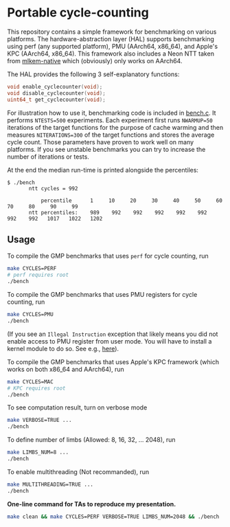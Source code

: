 # Portable cycle-counting

This repository contains a simple framework for benchmarking on various platforms.
The hardware-abstraction layer (HAL) supports benchmarking using perf (any supported platform), PMU (AArch64, x86_64), and Apple's KPC (AArch64, x86_64).
This framework also includes a Neon NTT taken from [mlkem-native](https://github.com/pq-code-package/mlkem-native) which (obviously) only works on AArch64.

The HAL provides the following 3 self-explanatory functions:
```c
void enable_cyclecounter(void);
void disable_cyclecounter(void);
uint64_t get_cyclecounter(void);
```

For illustration how to use it, benchmarking code is included in [bench.c](./bench.c).
It performs `NTESTS=500` experiments. Each experiment first runs `NWARMUP=50` iterations of the 
target functions for the purpose of cache warming and then measures `NITERATIONS=300` of the 
target functions and stores the average cycle count.
Those parameters have proven to work well on many platforms. If you see unstable benchmarks you can try to increase
the number of iterations or tests.

At the end the median run-time is printed alongside the percentiles:
```
$ ./bench 
       ntt cycles = 992

           percentile      1     10     20     30     40     50     60     70     80     90     99
       ntt percentiles:    989    992    992    992    992    992    992    992   1017   1022   1202
```

## Usage
To compile the GMP benchmarks that uses `perf` for cycle counting, run
```bash
make CYCLES=PERF
# perf requires root
./bench
```

To compile the GMP benchmarks that uses PMU registers for cycle counting, run
```bash
make CYCLES=PMU
./bench
```
(If you see an `Illegal Instruction` exception that likely means you did not 
enable access to PMU register from user mode. You will have to install a kernel
module to do so. See e.g., [here](https://github.com/mupq/pqax/tree/main/enable_ccr)).

To compile the GMP benchmarks that uses Apple's KPC framework (which works on both x86_64 and AArch64), run 
```bash
make CYCLES=MAC
# KPC requires root
./bench
```

To see computation result, turn on verbose mode
```bash
make VERBOSE=TRUE ...
./bench
```

To define number of limbs (Allowed: 8, 16, 32, ... 2048), run
```bash
make LIMBS_NUM=8 ...
./bench
```

To enable multithreading (Not recommanded), run
```bash
make MULTITHREADING=TRUE ...
./bench
```

**One-line command for TAs to reproduce my presentation.**
```bash
make clean && make CYCLES=PERF VERBOSE=TRUE LIMBS_NUM=2048 && ./bench 
```
